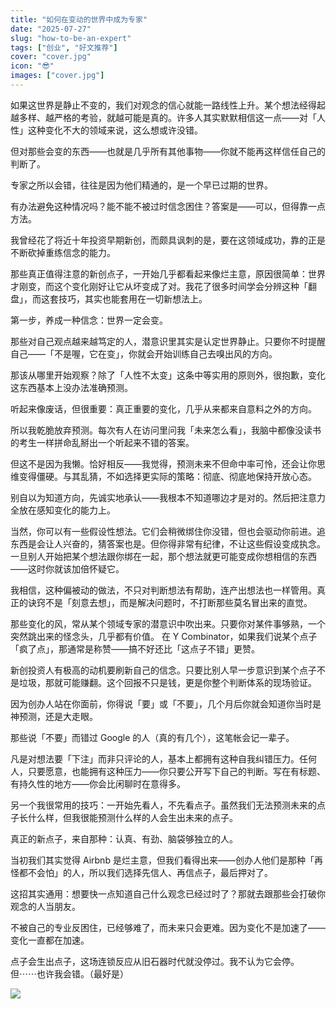 ```yaml
---
title: "如何在变动的世界中成为专家"
date: "2025-07-27"
slug: "how-to-be-an-expert"
tags: ["创业", "好文推荐"]
cover: "cover.jpg"
icon: "😎"
images: ["cover.jpg"]
---
```

如果这世界是静止不变的，我们对观念的信心就能一路线性上升。某个想法经得起越多样、越严格的考验，就越可能是真的。许多人其实默默相信这一点——对「人性」这种变化不大的领域来说，这么想或许没错。



但对那些会变的东西——也就是几乎所有其他事物——你就不能再这样信任自己的判断了。



专家之所以会错，往往是因为他们精通的，是一个早已过期的世界。



有办法避免这种情况吗？能不能不被过时信念困住？答案是——可以，但得靠一点方法。



我曾经花了将近十年投资早期新创，而颇具讽刺的是，要在这领域成功，靠的正是不断砍掉重练信念的能力。



那些真正值得注意的新创点子，一开始几乎都看起来像烂主意，原因很简单：世界才刚变，而这个变化刚好让它从坏变成了对。我花了很多时间学会分辨这种「翻盘」，而这套技巧，其实也能套用在一切新想法上。



第一步，养成一种信念：世界一定会变。



那些对自己观点越来越笃定的人，潜意识里其实是认定世界静止。只要你不时提醒自己——「不是喔，它在变」，你就会开始训练自己去嗅出风的方向。



那该从哪里开始观察？除了「人性不太变」这条中等实用的原则外，很抱歉，变化这东西基本上没办法准确预测。



听起来像废话，但很重要：真正重要的变化，几乎从来都来自意料之外的方向。



所以我乾脆放弃预测。每次有人在访问里问我「未来怎么看」，我脑中都像没读书的考生一样拼命乱掰出一个听起来不错的答案。



但这不是因为我懒。恰好相反——我觉得，预测未来不但命中率可怜，还会让你思维变得僵硬。与其乱猜，不如选择更实际的策略：彻底、彻底地保持开放心态。



别自以为知道方向，先诚实地承认——我根本不知道哪边才是对的。然后把注意力全放在感知变化的能力上。



当然，你可以有一些假设性想法。它们会稍微绑住你没错，但也会驱动你前进。追东西是会让人兴奋的，猜答案也是。但你得非常有纪律，不让这些假设变成执念。
一旦别人开始把某个想法跟你绑在一起，那个想法就更可能变成你想相信的东西——这时你就该加倍怀疑它。



我相信，这种偏被动的做法，不只对判断想法有帮助，连产出想法也一样管用。真正的诀窍不是「刻意去想」，而是解决问题时，不打断那些莫名冒出来的直觉。



那些变化的风，常从某个领域专家的潜意识中吹出来。只要你对某件事够熟，一个突然跳出来的怪念头，几乎都有价值。
在 Y Combinator，如果我们说某个点子「疯了点」，那通常是称赞——搞不好还比「这点子不错」更赞。



新创投资人有极高的动机要刷新自己的信念。只要比别人早一步意识到某个点子不是垃圾，那就可能赚翻。这个回报不只是钱，更是你整个判断体系的现场验证。



因为创办人站在你面前，你得说「要」或「不要」，几个月后你就会知道你当时是神预测，还是大走眼。



那些说「不要」而错过 Google 的人（真的有几个），这笔帐会记一辈子。



凡是对想法要「下注」而非只评论的人，基本上都拥有这种自我纠错压力。任何人，只要愿意，也能拥有这种压力——你只要公开写下自己的判断。写在有标题、有持久性的地方——你会比闲聊时在意得多。



另一个我很常用的技巧：一开始先看人，不先看点子。虽然我们无法预测未来的点子长什么样，但我很能预测什么样的人会生出未来的点子。



真正的新点子，来自那种：认真、有劲、脑袋够独立的人。



当初我们其实觉得 Airbnb 是烂主意，但我们看得出来——创办人他们是那种「再怪都不会怕」的人，所以我们选择先信人、再信点子，最后押对了。



这招其实通用：想要快一点知道自己什么观念已经过时了？那就去跟那些会打破你观念的人当朋友。



不被自己的专业反困住，已经够难了，而未来只会更难。因为变化不是加速了——变化一直都在加速。



点子会生出点子，这场连锁反应从旧石器时代就没停过。我不认为它会停。
但⋯⋯也许我会错。（最好是）




![](https://prod-files-secure.s3.us-west-2.amazonaws.com/112d0858-5090-4d34-a606-b75eb8d65fd2/46476355-9cf3-4e99-9b7a-3531bc426380/1000202064.png?X-Amz-Algorithm=AWS4-HMAC-SHA256&X-Amz-Content-Sha256=UNSIGNED-PAYLOAD&X-Amz-Credential=ASIAZI2LB4662L5OYVED%2F20251017%2Fus-west-2%2Fs3%2Faws4_request&X-Amz-Date=20251017T111144Z&X-Amz-Expires=3600&X-Amz-Security-Token=IQoJb3JpZ2luX2VjEPj%2F%2F%2F%2F%2F%2F%2F%2F%2F%2FwEaCXVzLXdlc3QtMiJHMEUCIQCsNEA%2FZyYMToS%2F5%2BrkL5yUKjoXYjUvpOo8wKLJihQY6QIgcrgSrzhUOw2WWw5zqgEy9RO13suFAnQJp0w2Kz%2F1jegqiAQIof%2F%2F%2F%2F%2F%2F%2F%2F%2F%2FARAAGgw2Mzc0MjMxODM4MDUiDFNAcSy0zRJ6m%2Fm2NCrcAzk%2FkJpvOf4OKK9yF2EvfOwOWkGj0xprlUX2sGKLHriw5PMmYN6cN2%2B3DFzPO2u%2F%2BWiScvL5tebYj6ZwE4rxvq2X%2BIMZLpi1537hHEQV4s7y1RrXcC%2FJ5fpM5H8juHHh2dPkNKQCe1Knm5YKWATWSg28DeHh%2BXSWPPEU3SBIzcrSX0P8uF42I%2Bd1282xWFqTok8VGuC8SuYSm7VdwkxKbKGy9V9ZDF7%2BolKIJ%2FbPh8TsflVG%2BwE74nfhrfR%2FlYyVUuIQxRf5ESJEsOt90LgpivSBgEbGp1PzOMH3z9ms9PZX5MTtD2FljFu9DcU9%2FeYfGK95Cr8dgfzB%2BZwxidccBacML%2B3sLgruUOR52ZC2oC2myMiGBkc5G%2FH3fxJPHG6p3cgGZzA%2B%2F%2F44YDAisL9I32EYx7Rjce8AlhoYWBdcYTC%2B1kFuE8A3rMgNQMnHZ2tJmaI34RxQFeawrXikPHOvbnpWGVOMOKNvWGIQoXoGmc7o2FogtSzGhz7RtPoJs48DWzAMorGOGoHtQmPXgqiE0VZlbKqIdQKJxFyTZQMETXizBVlaGkjxdJUCZAowipzjKCrSNn1ImWBNvCB3efEBBsSKpAILxjKZ756VPxEijGMg3V3P5tE%2BPEhMiCW7MLbix8cGOqUBdhUYBR8d94t2%2BJsOZN6vdoLIGQHo7dm5r%2FmEdtrZ6ATX8N1gb%2BGthA4XExPkrWHUs3J8HWZMn8RC6FoJly8hlvvhNnDk9bpD1G6jJtER3Lm%2BPqFzBG8tbWtyW1bkDdfBXly7LUZzepHDSnIupTtUsodKdmJFIJjaDn5OJr9teRvcGZMLZw%2BertelKne4PolUjZYVP1fyMyzEBhu9j8n41jF1SINx&X-Amz-Signature=e380f7023c8728b5492eac6cecaf735de479915bd9933602769e9230d947ef61&X-Amz-SignedHeaders=host&x-amz-checksum-mode=ENABLED&x-id=GetObject)

